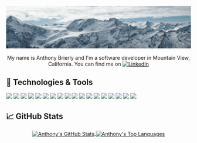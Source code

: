 ![Snowy Mountains Title Image](./snowy_mountains_2.jpg)

<p align="center">
  My name is Anthony Brierly and I'm a software developer in Mountain View, California. You can find me on
  <a href="https://www.linkedin.com/in/tony-brierly/">
    <img src="https://github.com/user-attachments/assets/ee5cef57-23f2-4611-bc87-d5e36ec507ab" width="20" alt="LinkedIn"/>
  </a>
</p>
<!-- [![LinkedIn][linkedin-shield]][linkedin-url] -->

## 🔧 Technologies & Tools

![](https://img.shields.io/badge/Code-Typescript-informational?style=flat&logo=typescript&logoColor=white&color=3994e0)
![](https://img.shields.io/badge/Code-Python-informational?style=flat&logo=python&logoColor=white&color=3994e0)
![](https://img.shields.io/badge/Code-Java-informational?style=flat&logo=coffeescript&logoColor=white&color=3994e0)
![](https://img.shields.io/badge/Tools-React-informational?style=flat&logo=react&logoColor=white&color=3994e0)
![](https://img.shields.io/badge/Tools-NextJS-informational?style=flat&logo=next.js&logoColor=white&color=3994e0)
![](https://img.shields.io/badge/Tools-Flask-informational?style=flat&logo=flask&logoColor=white&color=3994e0)
![](https://img.shields.io/badge/Tools-NodeJS-informational?style=flat&logo=nodedotjs&logoColor=white&color=3994e0)
![](https://img.shields.io/badge/Tools-ExpressJS-informational?style=flat&logo=express&color=3994e0)
![](https://img.shields.io/badge/Tools-Git-informational?style=flat&logo=github&logoColor=white&color=3994e0)
![](https://img.shields.io/badge/Database-MongoDB-informational?style=flat&logo=mongoDB&logoColor=white&color=3994e0)
![](https://img.shields.io/badge/Database-MySQL-informational?style=flat&logo=mysql&logoColor=white&color=3994e0)
![](https://img.shields.io/badge/Database-Postgres-informational?style=flat&logo=postgresql&logoColor=white&color=3994e0)
![](https://img.shields.io/badge/UI-Photoshop-informational?style=flat&logo=adobe&logoColor=white&color=3994e0)
![](https://img.shields.io/badge/UI-Illustrator-informational?style=flat&logo=adobe&logoColor=white&color=3994e0)
![](https://img.shields.io/badge/UI-Inkscape-informational?style=flat&logo=inkscape&logoColor=white&color=3994e0)
![](https://img.shields.io/badge/UI-TailwindCSS-informational?style=flat&logo=tailwindcss&logoColor=white&color=3994e0)
![](https://img.shields.io/badge/Testing-Jest-informational?style=flat&logo=jest&logoColor=white&color=3994e0)
![](https://img.shields.io/badge/Testing-TestingLibrary-informational?style=flat&logo=testinglibrary&logoColor=white&color=3994e0)



## &#x1f4c8; GitHub Stats
<p align="center">
  <a href="https://github.com/tonyb650/tonyb650">
    <img align="center" src="https://github-readme-stats.vercel.app/api?username=tonyb650&show_icons=true&line_height=27&count_private=true&title_color=ffffff&text_color=c9cacc&icon_color=3994e0&bg_color=1d1f21" alt="Anthony's GitHub Stats" />
  </a>
  <a href="https://github.com/tonyb650/tonyb650">
    <img align="center" src="https://github-readme-stats.vercel.app/api/top-langs?username=tonyb650&show_icons=true&line_height=27&count_private=true&title_color=ffffff&text_color=c9cacc&icon_color=3994e0&bg_color=1d1f21" alt="Anthony's Top Languages" />
  </a>
</p>

<!-- <a href="https://github.com/tonyb650/time-manager">
  <img align="center" src="https://github-readme-stats.vercel.app/api/pin/?username=tonyb650&repo=time-manager&title_color=ffffff&text_color=c9cacc&icon_color=3994e0&bg_color=1d1f21" />
</a>
<a href="https://github.com/tonyb650/game-finder">
  <img align="center" src="https://github-readme-stats.vercel.app/api/pin/?username=tonyb650&repo=game-finder&title_color=ffffff&text_color=c9cacc&icon_color=3994e0&bg_color=1d1f21" />
</a> -->

<!-- links to social media accounts -->
[3]: https://www.linkedin.com/in/tony-brierly/


<!-- Resources -->
<!-- Icons: https://simpleicons.org/ -->
<!-- GitHub Stats: https://github.com/anuraghazra/github-readme-stats -->
<!-- Emojis: https://emojipedia.org/emoji/ -->
<!-- HTML Emojis: https://www.fileformat.info/index.htm -->
<!-- Shields: https://shields.io/ -->
<!-- Awesome GitHub Profile README: https://github.com/abhisheknaiidu/awesome-github-profile-readme -->

<!-- [linkedin-shield]: https://img.shields.io/badge/-LinkedIn-black.svg?style=for-the-badge&logo=linkedin&colorB=555
[linkedin-shield]: https://github.com/user-attachments/assets/ee5cef57-23f2-4611-bc87-d5e36ec507ab
[linkedin-url]: https://linkedin.com/in/tony-brierly -->
